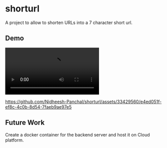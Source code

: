 # shorturl

A project to allow to shorten URLs into a 7 character short url. 

## Demo
<video src="resources/shorturl.mp4" controls autoplay loop></video>


https://github.com/Nidheesh-Panchal/shorturl/assets/33429560/e4ed051f-ef8c-4c0b-8d54-7faeb9ae97e5


## Future Work
Create a docker container for the backend server and host it on Cloud platform.
